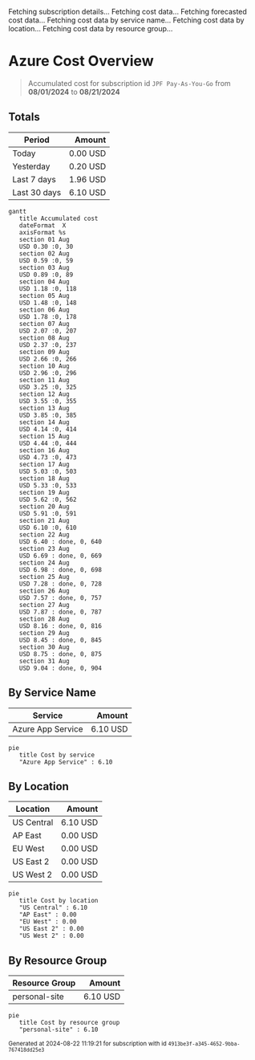 Fetching subscription details...
Fetching cost data...
Fetching forecasted cost data...
Fetching cost data by service name...
Fetching cost data by location...
Fetching cost data by resource group...
# Azure Cost Overview

> Accumulated cost for subscription id `JPF Pay-As-You-Go` from **08/01/2024** to **08/21/2024**

## Totals

|Period|Amount|
|---|---:|
|Today|0.00 USD|
|Yesterday|0.20 USD|
|Last 7 days|1.96 USD|
|Last 30 days|6.10 USD|

```mermaid
gantt
   title Accumulated cost
   dateFormat  X
   axisFormat %s
   section 01 Aug
   USD 0.30 :0, 30
   section 02 Aug
   USD 0.59 :0, 59
   section 03 Aug
   USD 0.89 :0, 89
   section 04 Aug
   USD 1.18 :0, 118
   section 05 Aug
   USD 1.48 :0, 148
   section 06 Aug
   USD 1.78 :0, 178
   section 07 Aug
   USD 2.07 :0, 207
   section 08 Aug
   USD 2.37 :0, 237
   section 09 Aug
   USD 2.66 :0, 266
   section 10 Aug
   USD 2.96 :0, 296
   section 11 Aug
   USD 3.25 :0, 325
   section 12 Aug
   USD 3.55 :0, 355
   section 13 Aug
   USD 3.85 :0, 385
   section 14 Aug
   USD 4.14 :0, 414
   section 15 Aug
   USD 4.44 :0, 444
   section 16 Aug
   USD 4.73 :0, 473
   section 17 Aug
   USD 5.03 :0, 503
   section 18 Aug
   USD 5.33 :0, 533
   section 19 Aug
   USD 5.62 :0, 562
   section 20 Aug
   USD 5.91 :0, 591
   section 21 Aug
   USD 6.10 :0, 610
   section 22 Aug
   USD 6.40 : done, 0, 640
   section 23 Aug
   USD 6.69 : done, 0, 669
   section 24 Aug
   USD 6.98 : done, 0, 698
   section 25 Aug
   USD 7.28 : done, 0, 728
   section 26 Aug
   USD 7.57 : done, 0, 757
   section 27 Aug
   USD 7.87 : done, 0, 787
   section 28 Aug
   USD 8.16 : done, 0, 816
   section 29 Aug
   USD 8.45 : done, 0, 845
   section 30 Aug
   USD 8.75 : done, 0, 875
   section 31 Aug
   USD 9.04 : done, 0, 904
```

## By Service Name

|Service|Amount|
|---|---:|
|Azure App Service|6.10 USD|

```mermaid
pie
   title Cost by service
   "Azure App Service" : 6.10
```

## By Location

|Location|Amount|
|---|---:|
|US Central|6.10 USD|
|AP East|0.00 USD|
|EU West|0.00 USD|
|US East 2|0.00 USD|
|US West 2|0.00 USD|

```mermaid
pie
   title Cost by location
   "US Central" : 6.10
   "AP East" : 0.00
   "EU West" : 0.00
   "US East 2" : 0.00
   "US West 2" : 0.00
```

## By Resource Group

|Resource Group|Amount|
|---|---:|
|personal-site|6.10 USD|

```mermaid
pie
   title Cost by resource group
   "personal-site" : 6.10
```

<sup>Generated at 2024-08-22 11:19:21 for subscription with id `4913be3f-a345-4652-9bba-767418dd25e3`</sup>
